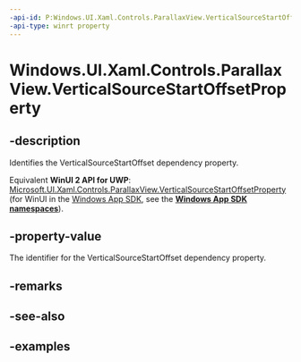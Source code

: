 ```yaml
---
-api-id: P:Windows.UI.Xaml.Controls.ParallaxView.VerticalSourceStartOffsetProperty
-api-type: winrt property
---
```


<!-- Property syntax.
public DependencyProperty VerticalSourceStartOffsetProperty { get; }
-->

# Windows.UI.Xaml.Controls.ParallaxView.VerticalSourceStartOffsetProperty

## -description

Identifies the VerticalSourceStartOffset dependency property.

Equivalent **WinUI 2 API for UWP**: [Microsoft.UI.Xaml.Controls.ParallaxView.VerticalSourceStartOffsetProperty](/windows/winui/api/microsoft.ui.xaml.controls.parallaxview.verticalsourcestartoffsetproperty) (for WinUI in the [Windows App SDK](/windows/apps/windows-app-sdk/), see the **[Windows App SDK namespaces](/windows/windows-app-sdk/api/winrt/)**).

## -property-value

The identifier for the VerticalSourceStartOffset dependency property.

## -remarks

## -see-also

## -examples


